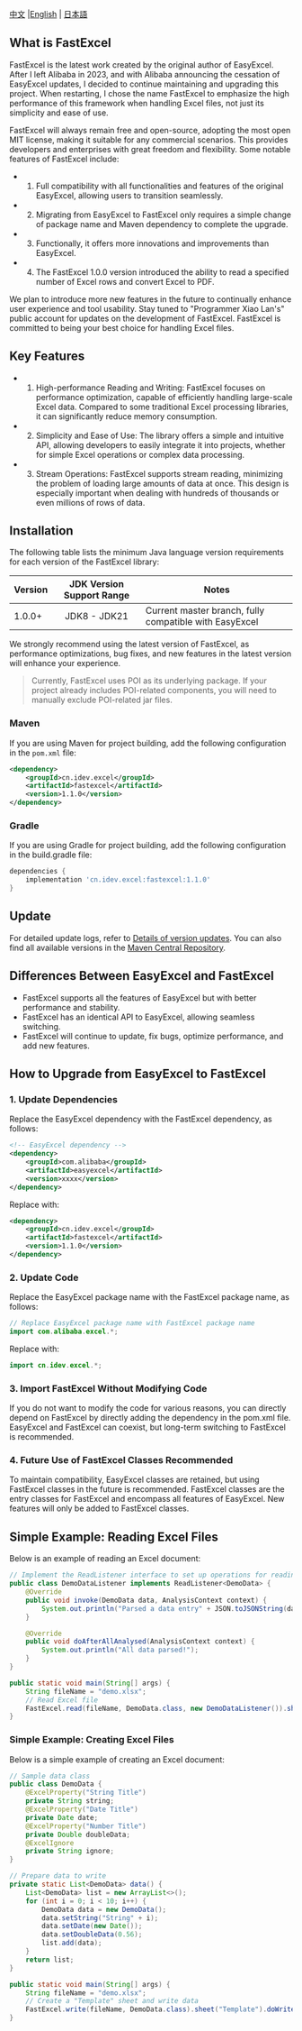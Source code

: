 [中文](README.md) |[English](README_EN.md) | [日本語](README_JP.md)

## What is FastExcel

FastExcel is the latest work created by the original author of EasyExcel. After I left Alibaba in 2023, and with Alibaba announcing the cessation of EasyExcel updates, I decided to continue maintaining and upgrading this project. When restarting, I chose the name FastExcel to emphasize the high performance of this framework when handling Excel files, not just its simplicity and ease of use.

FastExcel will always remain free and open-source, adopting the most open MIT license, making it suitable for any commercial scenarios. This provides developers and enterprises with great freedom and flexibility. Some notable features of FastExcel include:

- 1. Full compatibility with all functionalities and features of the original EasyExcel, allowing users to transition seamlessly.
- 2. Migrating from EasyExcel to FastExcel only requires a simple change of package name and Maven dependency to complete the upgrade.
- 3. Functionally, it offers more innovations and improvements than EasyExcel.
- 4. The FastExcel 1.0.0 version introduced the ability to read a specified number of Excel rows and convert Excel to PDF.

We plan to introduce more new features in the future to continually enhance user experience and tool usability. Stay tuned to "Programmer Xiao Lan's" public account for updates on the development of FastExcel. FastExcel is committed to being your best choice for handling Excel files.

## Key Features

- 1. High-performance Reading and Writing: FastExcel focuses on performance optimization, capable of efficiently handling large-scale Excel data. Compared to some traditional Excel processing libraries, it can significantly reduce memory consumption.
- 2. Simplicity and Ease of Use: The library offers a simple and intuitive API, allowing developers to easily integrate it into projects, whether for simple Excel operations or complex data processing.
- 3. Stream Operations: FastExcel supports stream reading, minimizing the problem of loading large amounts of data at once. This design is especially important when dealing with hundreds of thousands or even millions of rows of data.

## Installation

The following table lists the minimum Java language version requirements for each version of the FastExcel library:

| Version | JDK Version Support Range | Notes                          |
|---------|:-------------------------:|--------------------------------|
| 1.0.0+  | JDK8 - JDK21              | Current master branch, fully compatible with EasyExcel |

We strongly recommend using the latest version of FastExcel, as performance optimizations, bug fixes, and new features in the latest version will enhance your experience.

> Currently, FastExcel uses POI as its underlying package. If your project already includes POI-related components, you will need to manually exclude POI-related jar files.

### Maven
If you are using Maven for project building, add the following configuration in the `pom.xml` file:
```xml
<dependency>
    <groupId>cn.idev.excel</groupId>
    <artifactId>fastexcel</artifactId>
    <version>1.1.0</version>
</dependency>
```
### Gradle
If you are using Gradle for project building, add the following configuration in the build.gradle file:

```gradle
dependencies {
    implementation 'cn.idev.excel:fastexcel:1.1.0'
}
```
## Update
For detailed update logs, refer to [Details of version updates](CHANGELOG.md). You can also find all available versions in the [Maven Central Repository](https://mvnrepository.com/artifact/cn.idev.excel/fastexcel).

## Differences Between EasyExcel and FastExcel
- FastExcel supports all the features of EasyExcel but with better performance and stability.
- FastExcel has an identical API to EasyExcel, allowing seamless switching.
- FastExcel will continue to update, fix bugs, optimize performance, and add new features.
## How to Upgrade from EasyExcel to FastExcel

### 1. Update Dependencies
Replace the EasyExcel dependency with the FastExcel dependency, as follows:

```xml
<!-- EasyExcel dependency -->
<dependency>
    <groupId>com.alibaba</groupId>
    <artifactId>easyexcel</artifactId>
    <version>xxxx</version>
</dependency>
```
Replace with:
```xml
<dependency>
    <groupId>cn.idev.excel</groupId>
    <artifactId>fastexcel</artifactId>
    <version>1.1.0</version>
</dependency>
```
### 2. Update Code
Replace the EasyExcel package name with the FastExcel package name, as follows:
```java
// Replace EasyExcel package name with FastExcel package name
import com.alibaba.excel.*;
```

Replace with:

```java
import cn.idev.excel.*;
```

### 3. Import FastExcel Without Modifying Code
If you do not want to modify the code for various reasons, you can directly depend on FastExcel by directly adding the dependency in the pom.xml file. EasyExcel and FastExcel can coexist, but long-term switching to FastExcel is recommended.

### 4. Future Use of FastExcel Classes Recommended
To maintain compatibility, EasyExcel classes are retained, but using FastExcel classes in the future is recommended. FastExcel classes are the entry classes for FastExcel and encompass all features of EasyExcel. New features will only be added to FastExcel classes.

## Simple Example: Reading Excel Files
Below is an example of reading an Excel document:
```java
// Implement the ReadListener interface to set up operations for reading data
public class DemoDataListener implements ReadListener<DemoData> {
    @Override
    public void invoke(DemoData data, AnalysisContext context) {
        System.out.println("Parsed a data entry" + JSON.toJSONString(data));
    }

    @Override
    public void doAfterAllAnalysed(AnalysisContext context) {
        System.out.println("All data parsed!");
    }
}

public static void main(String[] args) {
    String fileName = "demo.xlsx";
    // Read Excel file
    FastExcel.read(fileName, DemoData.class, new DemoDataListener()).sheet().doRead();
}
```

### Simple Example: Creating Excel Files
Below is a simple example of creating an Excel document:
```java
// Sample data class
public class DemoData {
    @ExcelProperty("String Title")
    private String string;
    @ExcelProperty("Date Title")
    private Date date;
    @ExcelProperty("Number Title")
    private Double doubleData;
    @ExcelIgnore
    private String ignore;
}

// Prepare data to write
private static List<DemoData> data() {
    List<DemoData> list = new ArrayList<>();
    for (int i = 0; i < 10; i++) {
        DemoData data = new DemoData();
        data.setString("String" + i);
        data.setDate(new Date());
        data.setDoubleData(0.56);
        list.add(data);
    }
    return list;
}

public static void main(String[] args) {
    String fileName = "demo.xlsx";
    // Create a "Template" sheet and write data
    FastExcel.write(fileName, DemoData.class).sheet("Template").doWrite(data());
}
```

